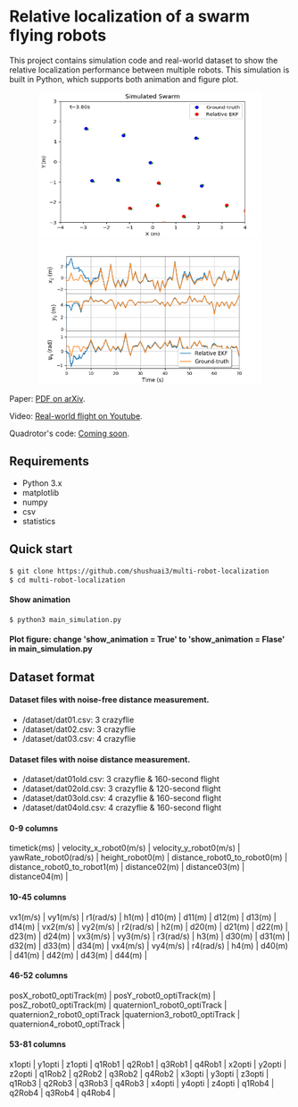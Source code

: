 # Relative localization of a swarm flying robots

This project contains simulation code and real-world dataset to show the relative localization performance between multiple robots. This simulation is built in Python, which supports both animation and figure plot.

<p align="center">
  <img width="400" height="260" src="./doc/animation.gif">
  <img width="400" height="260" src="./doc/plot.png">
</p>

Paper: [PDF on arXiv](https://arxiv.org/abs/).

Video: [Real-world flight on Youtube](https://www.youtube.com/playlist?list=PL_KSX9GOn2P9sgaX3DHnPsnBCJ76fLNJ5).

Quadrotor's code: [Coming soon]().

## Requirements

 - Python 3.x
 - matplotlib
 - numpy
 - csv
 - statistics

## Quick start
    $ git clone https://github.com/shushuai3/multi-robot-localization
    $ cd multi-robot-localization
#### Show animation
    $ python3 main_simulation.py
#### Plot figure: change 'show_animation = True' to 'show_animation = Flase' in main_simulation.py

## Dataset format

#### Dataset files with noise-free distance measurement.
 - /dataset/dat01.csv: 3 crazyflie
 - /dataset/dat02.csv: 3 crazyflie
 - /dataset/dat03.csv: 4 crazyflie

#### Dataset files with noise distance measurement.
 - /dataset/dat01old.csv: 3 crazyflie & 160-second flight
 - /dataset/dat02old.csv: 3 crazyflie & 120-second flight
 - /dataset/dat03old.csv: 4 crazyflie & 160-second flight
 - /dataset/dat04old.csv: 4 crazyflie & 160-second flight

#### 0-9 columns
timetick(ms) | velocity_x_robot0(m/s) | velocity_y_robot0(m/s) | yawRate_robot0(rad/s) | height_robot0(m) | distance_robot0_to_robot0(m) | distance_robot0_to_robot1(m) | distance02(m) | distance03(m) | distance04(m) |
#### 10-45 columns
vx1(m/s) | vy1(m/s) | r1(rad/s) | h1(m) | d10(m) | d11(m) | d12(m) | d13(m) | d14(m) |
vx2(m/s) | vy2(m/s) | r2(rad/s) | h2(m) | d20(m) | d21(m) | d22(m) | d23(m) | d24(m) |
vx3(m/s) | vy3(m/s) | r3(rad/s) | h3(m) | d30(m) | d31(m) | d32(m) | d33(m) | d34(m) |
vx4(m/s) | vy4(m/s) | r4(rad/s) | h4(m) | d40(m) | d41(m) | d42(m) | d43(m) | d44(m) |
#### 46-52 columns
posX_robot0_optiTrack(m) | posY_robot0_optiTrack(m) | posZ_robot0_optiTrack(m) | quaternion1_robot0_optiTrack | quaternion2_robot0_optiTrack |quaternion3_robot0_optiTrack | quaternion4_robot0_optiTrack |
#### 53-81 columns
x1opti | y1opti | z1opti | q1Rob1 | q2Rob1 | q3Rob1 | q4Rob1 |
x2opti | y2opti | z2opti | q1Rob2 | q2Rob2 | q3Rob2 | q4Rob2 |
x3opti | y3opti | z3opti | q1Rob3 | q2Rob3 | q3Rob3 | q4Rob3 |
x4opti | y4opti | z4opti | q1Rob4 | q2Rob4 | q3Rob4 | q4Rob4 |
